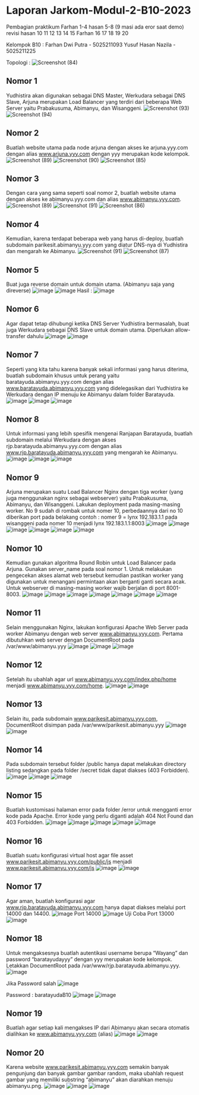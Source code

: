 # Laporan Jarkom-Modul-2-B10-2023

Pembagian praktikum 
Farhan 1-4 
hasan 5-8 (9 masi ada eror saat demo) 
revisi 
hasan  10 11 12 13 14 15
Farhan 16 17 18 19 20

Kelompok B10 :
Farhan Dwi Putra - 5025211093 
Yusuf Hasan Nazila - 5025211225 

Topologi :
![Screenshot (84)](https://github.com/farhandp93/Jarkom-Modul-2-B10-2023/assets/128909158/73d1433c-7985-433e-9056-cd6036d025e3)

## Nomor 1
Yudhistira akan digunakan sebagai DNS Master, Werkudara sebagai DNS Slave, Arjuna merupakan Load Balancer yang terdiri dari beberapa Web Server yaitu Prabakusuma, Abimanyu, dan Wisanggeni.
![Screenshot (93)](https://github.com/farhandp93/Jarkom-Modul-2-B10-2023/assets/128909158/b69e466d-ff33-4328-9f34-bf3ab3a47f68)
![Screenshot (94)](https://github.com/farhandp93/Jarkom-Modul-2-B10-2023/assets/128909158/5f2efcce-8a38-4b0e-a120-a4e4f307bf5e)

## Nomor 2
Buatlah website utama pada node arjuna dengan akses ke arjuna.yyy.com dengan alias www.arjuna.yyy.com dengan yyy merupakan kode kelompok.
![Screenshot (89)](https://github.com/farhandp93/Jarkom-Modul-2-B10-2023/assets/128909158/5b59d47e-ab39-493d-95a4-4d032bb3d4c8)
![Screenshot (90)](https://github.com/farhandp93/Jarkom-Modul-2-B10-2023/assets/128909158/e73d3f41-68f6-4a20-b0c0-c75bc5765261)
![Screenshot (85)](https://github.com/farhandp93/Jarkom-Modul-2-B10-2023/assets/128909158/0fd05ecd-949b-4bfc-be79-af18b4a64cae)

## Nomor 3
Dengan cara yang sama seperti soal nomor 2, buatlah website utama dengan akses ke abimanyu.yyy.com dan alias www.abimanyu.yyy.com.
![Screenshot (89)](https://github.com/farhandp93/Jarkom-Modul-2-B10-2023/assets/128909158/62b43182-a5b9-4120-8fb8-e31878e6bb45)
![Screenshot (91)](https://github.com/farhandp93/Jarkom-Modul-2-B10-2023/assets/128909158/068a2ab8-46ff-457b-8f4d-3a23a33a66a3)
![Screenshot (86)](https://github.com/farhandp93/Jarkom-Modul-2-B10-2023/assets/128909158/a6b62bb5-7841-4721-9d5c-ae84c2fa6c20)

## Nomor 4
Kemudian, karena terdapat beberapa web yang harus di-deploy, buatlah subdomain parikesit.abimanyu.yyy.com yang diatur DNS-nya di Yudhistira dan mengarah ke Abimanyu.
![Screenshot (91)](https://github.com/farhandp93/Jarkom-Modul-2-B10-2023/assets/128909158/474172ee-5cc5-4bb1-9d18-cb7792b57bec)
![Screenshot (87)](https://github.com/farhandp93/Jarkom-Modul-2-B10-2023/assets/128909158/41ee0420-0c88-4524-a6b3-d30406f89aee)

## Nomor 5
Buat juga reverse domain untuk domain utama. (Abimanyu saja yang direverse)
![image](https://github.com/farhandp93/Jarkom-Modul-2-B10-2023/assets/114125438/eb796c13-faf1-4c3e-a8cf-0fea4344804a)
![image](https://github.com/farhandp93/Jarkom-Modul-2-B10-2023/assets/114125438/e009b640-cb83-45fc-a672-4636c5833d83)
Hasil :
![image](https://github.com/farhandp93/Jarkom-Modul-2-B10-2023/assets/114125438/ac4cd1ee-6aed-4651-958e-240d899c9897)



## Nomor 6
Agar dapat tetap dihubungi ketika DNS Server Yudhistira bermasalah, buat juga Werkudara sebagai DNS Slave untuk domain utama.
Diperlukan allow-transfer dahulu
![image](https://github.com/farhandp93/Jarkom-Modul-2-B10-2023/assets/114125438/6e57fbc0-b6c2-4bc6-8348-9508b16bcc94)
![image](https://github.com/farhandp93/Jarkom-Modul-2-B10-2023/assets/114125438/d1af4292-1df6-4f7a-a231-adb8eaa810d0)



## Nomor 7
Seperti yang kita tahu karena banyak sekali informasi yang harus diterima, buatlah subdomain khusus untuk perang yaitu baratayuda.abimanyu.yyy.com dengan alias www.baratayuda.abimanyu.yyy.com yang didelegasikan dari Yudhistira ke Werkudara dengan IP menuju ke Abimanyu dalam folder Baratayuda.
![image](https://github.com/farhandp93/Jarkom-Modul-2-B10-2023/assets/114125438/03c00ff3-26d5-476c-92bb-b60fdfb0865b)
![image](https://github.com/farhandp93/Jarkom-Modul-2-B10-2023/assets/114125438/a0dbc924-5722-42f4-bf91-4648cc7b8aa9)
![image](https://github.com/farhandp93/Jarkom-Modul-2-B10-2023/assets/114125438/8f70b51a-3c72-4512-af45-13a62ea78b95)



## Nomor 8
Untuk informasi yang lebih spesifik mengenai Ranjapan Baratayuda, buatlah subdomain melalui Werkudara dengan akses rjp.baratayuda.abimanyu.yyy.com dengan alias www.rjp.baratayuda.abimanyu.yyy.com yang mengarah ke Abimanyu.
![image](https://github.com/farhandp93/Jarkom-Modul-2-B10-2023/assets/114125438/f9878b6b-c411-452e-a486-300d3c053447)
![image](https://github.com/farhandp93/Jarkom-Modul-2-B10-2023/assets/114125438/913c8616-75a6-4cce-bb98-e6536a3d121f)
![image](https://github.com/farhandp93/Jarkom-Modul-2-B10-2023/assets/114125438/78bd68b1-83ad-479b-a21f-8d3e3c6b3de3)


## Nomor 9
Arjuna merupakan suatu Load Balancer Nginx dengan tiga worker (yang juga menggunakan nginx sebagai webserver) yaitu Prabakusuma, Abimanyu, dan Wisanggeni. Lakukan deployment pada masing-masing worker.
No 9 sudah di rombak untuk nomer 10, perbedaannya dari no 10 diberikan port pada belakang contoh : nomer 9 = lynx 192.183.1.1 pada wisanggeni pada nomer 10 menjadi lynx 192.183.1.1:8003
![image](https://github.com/farhandp93/Jarkom-Modul-2-B10-2023/assets/114125438/33dc2d3d-c71f-4c5a-974b-f053d5efe9aa)
![image](https://github.com/farhandp93/Jarkom-Modul-2-B10-2023/assets/114125438/764af39a-2996-436c-9499-548052f45c42)
![image](https://github.com/farhandp93/Jarkom-Modul-2-B10-2023/assets/114125438/1fa6ba60-9164-4cc2-81c6-a8166a7359dd)
![image](https://github.com/farhandp93/Jarkom-Modul-2-B10-2023/assets/114125438/2dec6535-9ee7-440f-bde1-8bdae657b2e2)
![image](https://github.com/farhandp93/Jarkom-Modul-2-B10-2023/assets/114125438/48f7aba5-0c60-42eb-87df-9f9cb32d2d28)
![image](https://github.com/farhandp93/Jarkom-Modul-2-B10-2023/assets/114125438/54e956b6-2d3a-4d97-98b0-4b4a82321275)


## Nomor 10
Kemudian gunakan algoritma Round Robin untuk Load Balancer pada Arjuna. Gunakan server_name pada soal nomor 1. Untuk melakukan pengecekan akses alamat web tersebut kemudian pastikan worker yang digunakan untuk menangani permintaan akan berganti ganti secara acak. Untuk webserver di masing-masing worker wajib berjalan di port 8001-8003.
![image](https://github.com/farhandp93/Jarkom-Modul-2-B10-2023/assets/114125438/f2106094-2a7e-42d7-85bd-0d88ddef8281)
![image](https://github.com/farhandp93/Jarkom-Modul-2-B10-2023/assets/114125438/82e539c0-b44d-4eb0-bbaf-8937fa01f3f1)
![image](https://github.com/farhandp93/Jarkom-Modul-2-B10-2023/assets/114125438/f5a5a1bb-44fc-41fc-b98a-54b101975310)
![image](https://github.com/farhandp93/Jarkom-Modul-2-B10-2023/assets/114125438/e20480ff-a95e-42d5-b240-b4eeac062d98)
![image](https://github.com/farhandp93/Jarkom-Modul-2-B10-2023/assets/114125438/d29b004e-559f-4723-b567-ce41af586bbd)
![image](https://github.com/farhandp93/Jarkom-Modul-2-B10-2023/assets/114125438/f2610374-2306-4736-9f54-b51efc1fec1b)
![image](https://github.com/farhandp93/Jarkom-Modul-2-B10-2023/assets/114125438/9eddabab-a82f-4be6-b30e-099040fc4b19)


## Nomor 11
Selain menggunakan Nginx, lakukan konfigurasi Apache Web Server pada worker Abimanyu dengan web server www.abimanyu.yyy.com. Pertama dibutuhkan web server dengan DocumentRoot pada /var/www/abimanyu.yyy
![image](https://github.com/farhandp93/Jarkom-Modul-2-B10-2023/assets/114125438/a17b63ab-e2e6-409d-9f45-8e8ec3d10f33)
![image](https://github.com/farhandp93/Jarkom-Modul-2-B10-2023/assets/114125438/885fe765-eb46-44cc-abdd-bffe2c2e0170)
![image](https://github.com/farhandp93/Jarkom-Modul-2-B10-2023/assets/114125438/f8fc757e-24aa-42cb-aec1-57805745d7b9)



## Nomor 12
Setelah itu ubahlah agar url www.abimanyu.yyy.com/index.php/home menjadi www.abimanyu.yyy.com/home.
![image](https://github.com/farhandp93/Jarkom-Modul-2-B10-2023/assets/114125438/e8644ed9-86a5-4a4c-877f-08af6b56aefd)
![image](https://github.com/farhandp93/Jarkom-Modul-2-B10-2023/assets/114125438/2732a9b5-f333-4c5d-8f6f-52175391995b)


## Nomor 13
Selain itu, pada subdomain www.parikesit.abimanyu.yyy.com, DocumentRoot disimpan pada /var/www/parikesit.abimanyu.yyy
![image](https://github.com/farhandp93/Jarkom-Modul-2-B10-2023/assets/114125438/b8dd411b-e869-4f18-87ad-feba4c992f72)
![image](https://github.com/farhandp93/Jarkom-Modul-2-B10-2023/assets/114125438/12b299d3-274c-4b4e-8a33-1a89788cde95)

## Nomor 14
Pada subdomain tersebut folder /public hanya dapat melakukan directory listing sedangkan pada folder /secret tidak dapat diakses (403 Forbidden).
![image](https://github.com/farhandp93/Jarkom-Modul-2-B10-2023/assets/114125438/14dc573a-58fd-436e-a8b9-c4d5b2bc99b4)
![image](https://github.com/farhandp93/Jarkom-Modul-2-B10-2023/assets/114125438/879e4cba-0351-44d4-acd9-f1afecd0acaf)
![image](https://github.com/farhandp93/Jarkom-Modul-2-B10-2023/assets/114125438/73cbcab2-903a-49c2-bb68-7a625d8001fb)

## Nomor 15
Buatlah kustomisasi halaman error pada folder /error untuk mengganti error kode pada Apache. Error kode yang perlu diganti adalah 404 Not Found dan 403 Forbidden.
![image](https://github.com/farhandp93/Jarkom-Modul-2-B10-2023/assets/114125438/1cec5d44-2693-4cef-afff-c791b0e003ba)
![image](https://github.com/farhandp93/Jarkom-Modul-2-B10-2023/assets/114125438/f801fb7e-d7d1-4de6-b190-147ae8fe8d25)
![image](https://github.com/farhandp93/Jarkom-Modul-2-B10-2023/assets/114125438/6242acbd-e988-480f-ba9a-2a685699ea98)
![image](https://github.com/farhandp93/Jarkom-Modul-2-B10-2023/assets/114125438/ccf8e180-0bd6-42de-bd78-103f98dabdec)
![image](https://github.com/farhandp93/Jarkom-Modul-2-B10-2023/assets/114125438/3a5f2c7e-3a12-4a07-a0b9-3eab8d348624)

## Nomor 16
Buatlah suatu konfigurasi virtual host agar file asset www.parikesit.abimanyu.yyy.com/public/js menjadi 
www.parikesit.abimanyu.yyy.com/js
![image](https://github.com/farhandp93/Jarkom-Modul-2-B10-2023/assets/114125438/b5497a57-6cb7-4be8-a22c-473e0909c18e)
![image](https://github.com/farhandp93/Jarkom-Modul-2-B10-2023/assets/114125438/091e57dd-f1c8-4336-959b-9596c4b50752)

## Nomor 17
Agar aman, buatlah konfigurasi agar www.rjp.baratayuda.abimanyu.yyy.com hanya dapat diakses melalui port 14000 dan 14400.
![image](https://github.com/farhandp93/Jarkom-Modul-2-B10-2023/assets/114125438/7d2160b5-6c17-4c80-8dc6-4ae1689135cf)
Port 14000
![image](https://github.com/farhandp93/Jarkom-Modul-2-B10-2023/assets/114125438/6bc6851e-04b9-4e51-8dd4-bc6ece28eb07)
Uji Coba Port 13000
![image](https://github.com/farhandp93/Jarkom-Modul-2-B10-2023/assets/114125438/2c5b239d-7108-43c4-8ea1-7972ff26a8be)

## Nomor 18
Untuk mengaksesnya buatlah autentikasi username berupa “Wayang” dan password “baratayudayyy” dengan yyy merupakan kode kelompok. Letakkan DocumentRoot pada /var/www/rjp.baratayuda.abimanyu.yyy.
 ![image](https://github.com/farhandp93/Jarkom-Modul-2-B10-2023/assets/114125438/7f9f9b9f-6f70-47be-aab5-8e968a3bbf74)

Jika Password salah
![image](https://github.com/farhandp93/Jarkom-Modul-2-B10-2023/assets/114125438/b894e90a-b6c2-4462-8f4f-8e1a0f92bfbb)

Password : baratayudaB10 
![image](https://github.com/farhandp93/Jarkom-Modul-2-B10-2023/assets/114125438/fe954d2e-6b31-4247-b6bf-ee8ffed68136)
![image](https://github.com/farhandp93/Jarkom-Modul-2-B10-2023/assets/114125438/7a79ee28-1393-441b-ab26-7cc921a6c9dd)

## Nomor 19
Buatlah agar setiap kali mengakses IP dari Abimanyu akan secara otomatis dialihkan ke www.abimanyu.yyy.com (alias)
![image](https://github.com/farhandp93/Jarkom-Modul-2-B10-2023/assets/114125438/720e7b94-41e6-4eb6-8351-51475e0952bb)
![image](https://github.com/farhandp93/Jarkom-Modul-2-B10-2023/assets/114125438/649a5219-0ee3-4d2c-b2fe-a80c402d766c)

## Nomor 20
Karena website www.parikesit.abimanyu.yyy.com semakin banyak pengunjung dan banyak gambar gambar random, maka ubahlah request gambar yang memiliki substring “abimanyu” akan diarahkan menuju abimanyu.png.
![image](https://github.com/farhandp93/Jarkom-Modul-2-B10-2023/assets/114125438/77f40d44-44ac-4fdb-878d-9babe75b4f71)
![image](https://github.com/farhandp93/Jarkom-Modul-2-B10-2023/assets/114125438/5e73cc61-3472-48ca-9622-e3d6e7ee6925)
![image](https://github.com/farhandp93/Jarkom-Modul-2-B10-2023/assets/114125438/bf993a1a-3c12-4646-a810-3b01f468cf6f)
